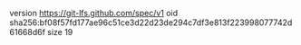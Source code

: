 version https://git-lfs.github.com/spec/v1
oid sha256:bf08f57fd177ae96c51ce3d22d23de294c7df3e813f223998077742d61668d6f
size 19
